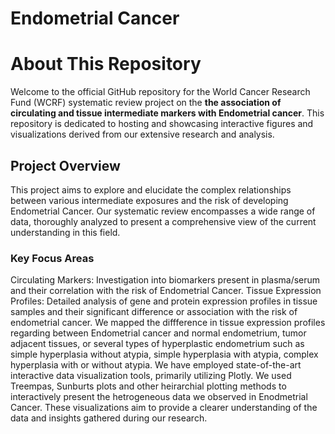 # Endometrial Cancer
# About This Repository
Welcome to the official GitHub repository for the World Cancer Research Fund (WCRF) systematic review project on the **the association of circulating and tissue intermediate markers with Endometrial cancer**. This repository is dedicated to hosting and showcasing interactive figures and visualizations derived from our extensive research and analysis.

## Project Overview
This project aims to explore and elucidate the complex relationships between various intermediate exposures and the risk of developing Endometrial Cancer. Our systematic review encompasses a wide range of data, thoroughly analyzed to present a comprehensive view of the current understanding in this field.

### Key Focus Areas
Circulating Markers: Investigation into biomarkers present in plasma/serum and their correlation with the risk of Endometrial Cancer.
Tissue Expression Profiles: Detailed analysis of gene and protein expression profiles in tissue samples and their significant difference or association with the risk of endometrial cancer. We mapped the diffference in tissue expression profiles regarding between Endometrial cancer and normal endometrium, tumor adjacent tissues, or several types of hyperplastic endometrium such as simple hyperplasia without atypia, simple hyperplasia with atypia, complex hyperplasia with or without atypia. 
We have employed state-of-the-art interactive data visualization tools, primarily utilizing Plotly. We used Treempas, Sunburts plots and other heirarchial plotting methods to interactively present the hetrogeneous data we observed in Enodmetrial Cancer. These visualizations aim to provide a clearer understanding of the data and insights gathered during our research.

